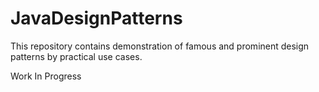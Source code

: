 # JavaDesignPatterns
This repository contains demonstration of famous and prominent design patterns by practical use cases.

Work In Progress
